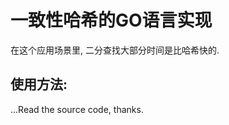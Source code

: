 一致性哈希的GO语言实现
====================

在这个应用场景里, 二分查找大部分时间是比哈希快的.

使用方法:
--------

...Read the source code, thanks.


